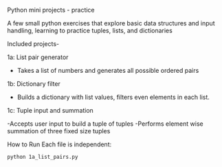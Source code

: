 Python mini projects - practice

A few small python exercises that explore basic data structures and input handling, learning to practice tuples, lists, and dictionaries

Included projects-

1a: List pair generator

- Takes a list of numbers and generates all possible ordered pairs

1b: Dictionary filter

- Builds a dictionary with list values, filters even elements in each list.

1c: Tuple input and summation 

-Accepts user input to build a tuple of tuples 
-Performs element wise summation of three fixed size tuples
  
How to Run
Each file is independent:
```bash
python 1a_list_pairs.py
